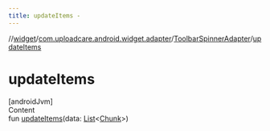 ```yaml
---
title: updateItems -
---
```

//[widget](../../index.md)/[com.uploadcare.android.widget.adapter](../index.md)/[ToolbarSpinnerAdapter](index.md)/[updateItems](update-items.md)



# updateItems  
[androidJvm]  
Content  
fun [updateItems](update-items.md)(data: [List](https://kotlinlang.org/api/latest/jvm/stdlib/kotlin.collections/-list/index.html)<[Chunk](../../com.uploadcare.android.widget.data/-chunk/index.md)>)  



